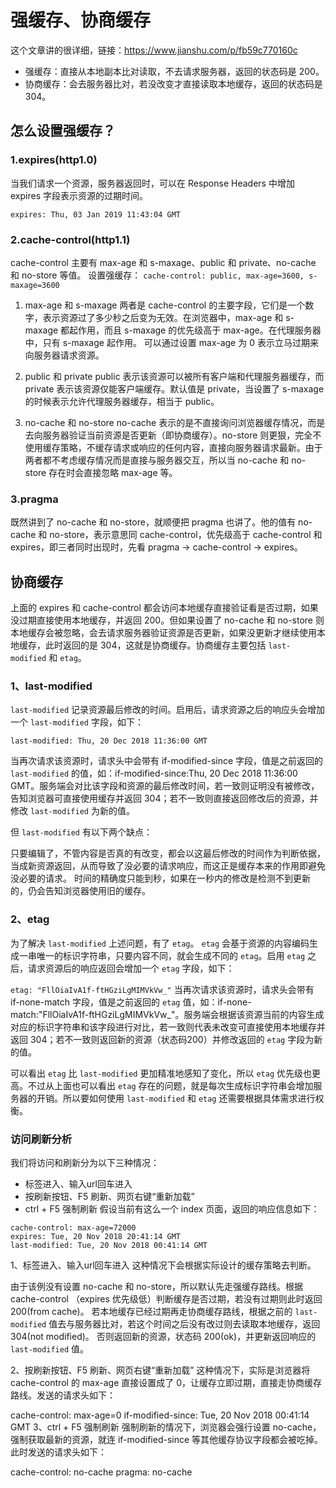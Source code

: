 # 强缓存、协商缓存

这个文章讲的很详细，链接：<https://www.jianshu.com/p/fb59c770160c>

* 强缓存：直接从本地副本比对读取，不去请求服务器，返回的状态码是 200。
* 协商缓存：会去服务器比对，若没改变才直接读取本地缓存，返回的状态码是 304。

## 怎么设置强缓存？

### 1.expires(http1.0)

当我们请求一个资源，服务器返回时，可以在 Response Headers 中增加 expires 字段表示资源的过期时间。

`expires: Thu, 03 Jan 2019 11:43:04 GMT`

### 2.cache-control(http1.1)

cache-control 主要有 max-age 和 s-maxage、public 和 private、no-cache 和 no-store 等值。
设置强缓存：
```cache-control: public, max-age=3600, s-maxage=3600```

1. max-age 和 s-maxage
两者是 cache-control 的主要字段，它们是一个数字，表示资源过了多少秒之后变为无效。在浏览器中，max-age 和 s-maxage 都起作用，而且 s-maxage 的优先级高于 max-age。在代理服务器中，只有 s-maxage 起作用。 可以通过设置 max-age 为 0 表示立马过期来向服务器请求资源。

2. public 和 private
public 表示该资源可以被所有客户端和代理服务器缓存，而 private 表示该资源仅能客户端缓存。默认值是 private，当设置了 s-maxage 的时候表示允许代理服务器缓存，相当于 public。

3. no-cache 和 no-store
no-cache 表示的是不直接询问浏览器缓存情况，而是去向服务器验证当前资源是否更新（即协商缓存）。no-store 则更狠，完全不使用缓存策略，不缓存请求或响应的任何内容，直接向服务器请求最新。由于两者都不考虑缓存情况而是直接与服务器交互，所以当 no-cache 和 no-store 存在时会直接忽略 max-age 等。

### 3.pragma

既然讲到了 no-cache 和 no-store，就顺便把 pragma 也讲了。他的值有 no-cache 和 no-store，表示意思同 cache-control，优先级高于 cache-control 和 expires，即三者同时出现时，先看 pragma -> cache-control -> expires。

## 协商缓存

上面的 expires 和 cache-control 都会访问本地缓存直接验证看是否过期，如果没过期直接使用本地缓存，并返回 200。但如果设置了 no-cache 和 no-store 则本地缓存会被忽略，会去请求服务器验证资源是否更新，如果没更新才继续使用本地缓存，此时返回的是 304，这就是协商缓存。协商缓存主要包括 `last-modified` 和 `etag`。

### 1、last-modified

`last-modified` 记录资源最后修改的时间。启用后，请求资源之后的响应头会增加一个 `last-modified` 字段，如下：

`last-modified: Thu, 20 Dec 2018 11:36:00 GMT`

当再次请求该资源时，请求头中会带有 if-modified-since 字段，值是之前返回的 `last-modified` 的值，如：if-modified-since:Thu, 20 Dec 2018 11:36:00 GMT。服务端会对比该字段和资源的最后修改时间，若一致则证明没有被修改，告知浏览器可直接使用缓存并返回 304；若不一致则直接返回修改后的资源，并修改 `last-modified` 为新的值。

但 `last-modified` 有以下两个缺点：

只要编辑了，不管内容是否真的有改变，都会以这最后修改的时间作为判断依据，当成新资源返回，从而导致了没必要的请求响应，而这正是缓存本来的作用即避免没必要的请求。
时间的精确度只能到秒，如果在一秒内的修改是检测不到更新的，仍会告知浏览器使用旧的缓存。

### 2、etag

为了解决 `last-modified` 上述问题，有了 `etag`。 `etag` 会基于资源的内容编码生成一串唯一的标识字符串，只要内容不同，就会生成不同的 `etag`。启用 `etag` 之后，请求资源后的响应返回会增加一个 `etag` 字段，如下：

`etag: "FllOiaIvA1f-ftHGziLgMIMVkVw_"`
当再次请求该资源时，请求头会带有 if-none-match 字段，值是之前返回的 `etag` 值，如：if-none-match:"FllOiaIvA1f-ftHGziLgMIMVkVw_"。服务端会根据该资源当前的内容生成对应的标识字符串和该字段进行对比，若一致则代表未改变可直接使用本地缓存并返回 304；若不一致则返回新的资源（状态码200）并修改返回的 `etag` 字段为新的值。

可以看出 `etag` 比 `last-modified` 更加精准地感知了变化，所以 `etag` 优先级也更高。不过从上面也可以看出 `etag` 存在的问题，就是每次生成标识字符串会增加服务器的开销。所以要如何使用 `last-modified` 和 `etag` 还需要根据具体需求进行权衡。

### 访问刷新分析

我们将访问和刷新分为以下三种情况：

* 标签进入、输入url回车进入
* 按刷新按钮、F5 刷新、网页右键“重新加载”
* ctrl + F5 强制刷新
假设当前有这么一个 index 页面，返回的响应信息如下：

```
cache-control: max-age=72000
expires: Tue, 20 Nov 2018 20:41:14 GMT
last-modified: Tue, 20 Nov 2018 00:41:14 GMT
```

1、标签进入、输入url回车进入
这种情况下会根据实际设计的缓存策略去判断。

由于该例没有设置 no-cache 和 no-store，所以默认先走强缓存路线。根据 cache-control （expires 优先级低）判断缓存是否过期，若没有过期则此时返回 200(from cache)。
若本地缓存已经过期再走协商缓存路线，根据之前的 `last-modified` 值去与服务器比对，若这个时间之后没有改过则去读取本地缓存，返回 304(not modified)。
否则返回新的资源，状态码 200(ok)，并更新返回响应的 `last-modified` 值。

2、按刷新按钮、F5 刷新、网页右键“重新加载”
这种情况下，实际是浏览器将 cache-control 的 max-age 直接设置成了 0，让缓存立即过期，直接走协商缓存路线。发送的请求头如下：

cache-control: max-age=0
if-modified-since: Tue, 20 Nov 2018 00:41:14 GMT
3、ctrl + F5 强制刷新
强制刷新的情况下，浏览器会强行设置 no-cache，强制获取最新的资源，就连 if-modified-since 等其他缓存协议字段都会被吃掉。此时发送的请求头如下：

cache-control: no-cache
pragma: no-cache
